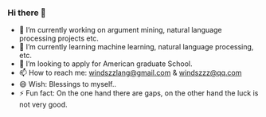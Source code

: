 ### Hi there 👋

- 🔭 I’m currently working on argument mining, natural language processing projects etc.
- 🌱 I’m currently learning machine learning, natural language processing, etc.
- 👯 I’m looking to apply for American graduate School.
- 📫 How to reach me: windszzlang@gmail.com & windszzz@qq.com
- 😄 Wish: Blessings to myself..
- ⚡ Fun fact: On the one hand there are gaps, on the other hand the luck is not very good.

<!--
**windsOvO/windsOvO** is a ✨ _special_ ✨ repository because its `README.md` (this file) appears on your GitHub profile.

Here are some ideas to get you started:

- 🔭 I’m currently working on full stack software development, machine learning projects etc.
- 🌱 I’m currently learning machine learning, natural language processing, etc.
- 👯 I’m looking to collaborate on ...
- 🤔 I’m looking for help with ...
- 💬 Ask me about ...
- 📫 How to reach me: windszzlang@gmail.com & windszzz@qq.com
- 😄 Pronouns: ...
- ⚡ Fun fact: ...
-->
